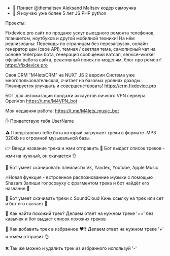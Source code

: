 - 👋 Привет @themaltsev Aleksand Maltsev кодер самоучка
- 👀 Я изучаю уже более 5 лет JS PHP python 

Проекты: 

Fixdevice.pro сайт по продаже услуг выездного ремонта телефонов, планшетом, ноутбуков и другой мобилной техники!
На нём реализованы: Переходы по страницам без перезагрузок, онлайн генератор цен (своё API), темная / светлая тема, самописный чат на основе телеграм бота, 
генерация сообщений ватсап, service-worker офлайн работа сайта, реактивный поиск по моделям, блог про ремонт!
https://fixdevice.pro


Своя CRM "M4letsCRM" на NUXT JS 2 версии
Система уже многопользовательская, считает на базовых уровнях доходы. Планируется улучшать и совершенствовать! 
https://crm.fixdevice.pro


БОТ для автомазации продажи аккаунтов личного VPN сервера OpenVpn
https://t.me/M4VPN_bot

Моя недавняя работа:
https://t.me/M4lets_music_bot 


✋ Приветствую тебя UserName 

⚠️ Представляю тебе бота который загружает треки в формате .MP3 320kb из огромной музыкальной базы. 

👉 Введи название трека и жми отправить 
🤖 Бот выдаст список треков - жми на нужный, он скачается 👌 

🤖 Бот умеет сканировать плейлисты Vk, Yandex, Youtube, Apple Music 

🔥Новая функция - встроенное распознованние музыки с помощью Shazam 
Запиши голосовуху с фрагментом трека и бот найдёт его название 🤩 

🚀 Бот умеет скачивать треки с SoundCloud
Кинь ссылку на трек или сет и бот его скачает 🤙 

🧐 Как найти похожий трек? 
Делаем ответ на нужном треке '==' без кавычек и бот выдаст список похожих треков 

🔸 Как  добавить трек в избранное ❤️❓ 
Делаем ответ на нужном треке '+' и жмём отправит 👌 

 ❌ Так же можно и удалить трек из избранного используй '-'  
